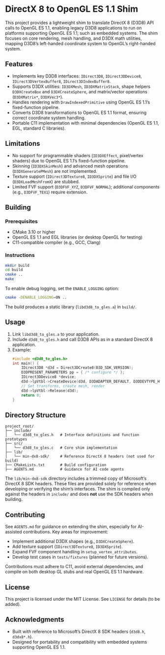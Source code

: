 # DirectX 8 to OpenGL ES 1.1 Shim

This project provides a lightweight shim to translate DirectX 8 (D3D8) API calls to OpenGL ES 1.1, enabling legacy D3D8 applications to run on platforms supporting OpenGL ES 1.1, such as embedded systems. The shim focuses on core rendering, mesh handling, and D3DX math utilities, mapping D3D8’s left-handed coordinate system to OpenGL’s right-handed system.

## Features
- Implements key D3D8 interfaces: `IDirect3D8`, `IDirect3DDevice8`, `IDirect3DVertexBuffer8`, `IDirect3DIndexBuffer8`.
- Supports D3DX utilities: `ID3DXMesh`, `ID3DXMatrixStack`, shape helpers `D3DXCreateBox` and `D3DXCreateSphere`, and matrix/vector operations (`D3DXMatrix*`, `D3DXVec3*`).
- Handles rendering with `DrawIndexedPrimitive` using OpenGL ES 1.1’s fixed-function pipeline.
- Converts D3D8 transformations to OpenGL ES 1.1 format, ensuring correct coordinate system handling.
- Portable C11 implementation with minimal dependencies (OpenGL ES 1.1, EGL, standard C libraries).

## Limitations
- No support for programmable shaders (`ID3DXEffect`, pixel/vertex shaders) due to OpenGL ES 1.1’s fixed-function pipeline.
- Skinning (`ID3DXSkinMesh`) and advanced mesh operations (`D3DXGeneratePMesh`) are not implemented.
- Texture support (`IDirect3DTexture8`, `ID3DXSprite`) and file I/O (`D3DXLoadMeshFromX`) are stubbed.
- Limited FVF support (`D3DFVF_XYZ`, `D3DFVF_NORMAL`); additional components (e.g., `D3DFVF_TEX1`) require extension.

## Building
### Prerequisites
- CMake 3.10 or higher
- OpenGL ES 1.1 and EGL libraries (or desktop OpenGL for testing)
- C11-compatible compiler (e.g., GCC, Clang)

### Instructions
```bash
mkdir build
cd build
cmake ..
make
```

To enable debug logging, set the `ENABLE_LOGGING` option:
```bash
cmake -DENABLE_LOGGING=ON ..
```

The build produces a static library (`libd3d8_to_gles.a`) in `build/`.

## Usage
1. Link `libd3d8_to_gles.a` to your application.
2. Include `d3d8_to_gles.h` and call D3D8 APIs as in a standard DirectX 8 application.
3. Example:
   ```c
   #include <d3d8_to_gles.h>
   int main() {
       IDirect3D8 *d3d = Direct3DCreate8(D3D_SDK_VERSION);
       D3DPRESENT_PARAMETERS pp = { /* configure */ };
       IDirect3DDevice8 *device;
       d3d->lpVtbl->CreateDevice(d3d, D3DADAPTER_DEFAULT, D3DDEVTYPE_HAL, NULL, 0, &pp, &device);
       // Set transforms, create mesh, render
       d3d->lpVtbl->Release(d3d);
       return 0;
   }
   ```

## Directory Structure
```
project_root/
├── include/
│   └── d3d8_to_gles.h   # Interface definitions and function prototypes
├── src/
│   └── d3d8_to_gles.c   # Core shim implementation
├── lib/
│   └── min-dx8-sdk/     # Reference DirectX 8 headers (not used for build)
├── CMakeLists.txt       # Build configuration
├── AGENTS.md            # Guidance for AI code agents
```

The `lib/min-dx8-sdk` directory includes a trimmed copy of Microsoft’s
DirectX 8 SDK headers. These files are provided solely for reference when
developing or verifying the shim’s interfaces. The shim is compiled only
against the headers in `include/` and does **not** use the SDK headers when
building.

## Contributing
See `AGENTS.md` for guidance on extending the shim, especially for AI-assisted contributions. Key areas for improvement:
- Implement additional D3DX shapes (e.g., `D3DXCreateSphere`).
- Add texture support (`IDirect3DTexture8`, `ID3DXSprite`).
- Expand FVF component handling in `setup_vertex_attributes`.
- Develop test cases in `tests/fixtures` (planned for future versions).

Contributions must adhere to C11, avoid external dependencies, and compile on both desktop GL stubs and real OpenGL ES 1.1 hardware.

## License
This project is licensed under the MIT License. See `LICENSE` for details (to be added).

## Acknowledgments
- Built with reference to Microsoft’s DirectX 8 SDK headers (`d3d8.h`, `d3dx8*.h`).
- Designed for portability and compatibility with embedded systems supporting OpenGL ES 1.1.
